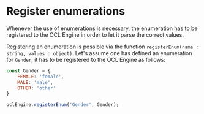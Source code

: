 # Register enumerations
Whenever the use of enumerations is necessary, the enumeration has to be registered to the OCL Engine in order to let it parse the correct values.

Registering an enumeration is possible via the function `registerEnum(name : string, values : object)`.
Let's assume one has defined an enumeration for `Gender`, it has to be registered to the OCL Engine as follows:

```javascript
const Gender = {
    FEMALE: 'female',
    MALE: 'male',
    OTHER: 'other'
} 

oclEngine.registerEnum('Gender', Gender);
```
